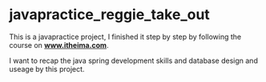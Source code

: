 # javapractice_reggie_take_out

This is a javapractice project, I finished it step by step by following the course on **www.itheima.com**.

I want to recap the java spring development skills and database design and useage by this project.




